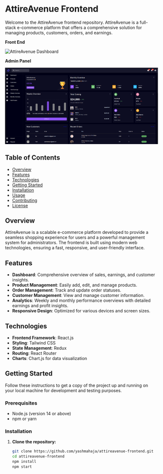 # AttireAvenue Frontend

Welcome to the AttireAvenue frontend repository. AttireAvenue is a full-stack e-commerce platform that offers a comprehensive solution for managing products, customers, orders, and earnings.


 **Front End**
 
![AttireAvenue Dashboard](./assets/Gif.gif)


 **Admin Panel**
 
![AttireAvenue Dashboard](./assets/pageadmin.png)

## Table of Contents

- [Overview](#overview)
- [Features](#features)
- [Technologies](#technologies)
- [Getting Started](#getting-started)
- [Installation](#installation)
- [Usage](#usage)
- [Contributing](#contributing)
- [License](#license)

## Overview

AttireAvenue is a scalable e-commerce platform developed to provide a seamless shopping experience for users and a powerful management system for administrators. The frontend is built using modern web technologies, ensuring a fast, responsive, and user-friendly interface.

## Features

- **Dashboard**: Comprehensive overview of sales, earnings, and customer insights.
- **Product Management**: Easily add, edit, and manage products.
- **Order Management**: Track and update order statuses.
- **Customer Management**: View and manage customer information.
- **Analytics**: Weekly and monthly performance overviews with detailed earnings and profit insights.
- **Responsive Design**: Optimized for various devices and screen sizes.

## Technologies

- **Frontend Framework**: React.js
- **Styling**: Tailwind CSS
- **State Management**: Redux
- **Routing**: React Router
- **Charts**: Chart.js for data visualization

## Getting Started

Follow these instructions to get a copy of the project up and running on your local machine for development and testing purposes.

### Prerequisites

- Node.js (version 14 or above)
- npm or yarn

### Installation

1. **Clone the repository:**

   ```bash
   git clone https://github.com/yashmahaja/attireavenue-frontend.git
   cd attireavenue-frontend
   npm install
   npm start
